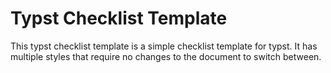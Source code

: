 # Typst Checklist Template

This typst checklist template is a simple checklist template for typst. It has multiple styles that require no changes to the document to switch between.
